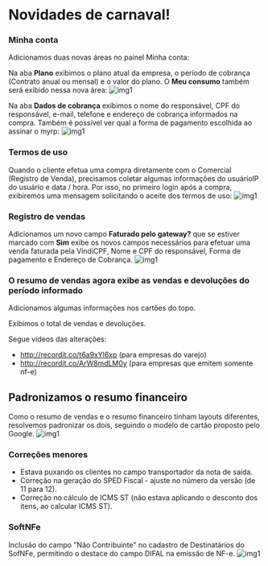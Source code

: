 # Novidades de carnaval!

### Minha conta
Adicionamos duas novas áreas no painel Minha conta:

Na aba **Plano** exibimos o plano atual da empresa, o período de cobrança (Contrato anual ou mensal) e o valor do plano.
O **Meu consumo** também será exibido nessa nova área:
![img1](https://i.imgur.com/wJKEFwy.png)

Na aba **Dados de cobrança** exibimos o nome do responsável, CPF do responsável, e-mail, telefone e endereço de cobrança informados na compra.
Também é possível ver qual a forma de pagamento escolhida ao assinar o myrp:
![img1](https://i.imgur.com/Ngw9KLi.png)

### Termos de uso
Quando o cliente efetua uma compra diretamente com o Comercial (Registro de Venda), precisamos coletar algumas informações do usuárioIP do usuário e data / hora.
Por isso, no primeiro login após a compra, exibiremos uma mensagem solicitando o aceite dos termos de uso:
![img1](https://i.imgur.com/EoDpl0e.png)

### Registro de vendas
Adicionamos um novo campo **Faturado pelo gateway?** que se estiver marcado com **Sim** exibe os novos campos necessários para efetuar uma venda faturada pela VindiCPF, Nome e CPF do responsável, Forma de pagamento e Endereço de Cobrança.
![img1](https://i.imgur.com/L5B54T3.png)

### O resumo de vendas agora exibe as vendas e devoluções do período informado
Adicionamos algumas informações nos cartões do topo.

Exibimos o total de vendas e devoluções.

Segue videos das alterações:
- http://recordit.co/t6a9xYl6xp (para empresas do varejo)
- http://recordit.co/ArW8mdLM0y (para empresas que emitem somente nf-e)

## Padronizamos o resumo financeiro
Como o resumo de vendas e o resumo financeiro tinham layouts diferentes, resolvemos padronizar os dois, seguindo o modelo de cartão proposto pelo Google.
![img1](https://i.imgur.com/YO4axQU.png)

### Correções menores
- Estava puxando os clientes no campo transportador da nota de saída.
- Correção na geração do SPED Fiscal - ajuste no número da versão (de 11 para 12).
- Correção no cálculo de ICMS ST (não estava aplicando o desconto dos itens, ao calcular ICMS ST).

### SoftNFe
Inclusão do campo "Não Contribuinte" no cadastro de Destinatários do SofNFe, permitindo o destace do campo DIFAL na emissão de NF-e.
![img1](https://image.prntscr.com/image/GFrmXSU_R5OM0AwzjFijIA.png)
